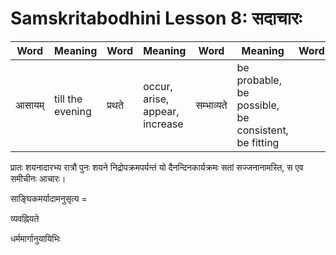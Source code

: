 # Samskritabodhini Lesson 8: सदाचारः


| Word | Meaning | Word | Meaning |  Word | Meaning | Word | Meaning |
| --- | --- | --- | --- | --- | --- | --- | --- | 
| आसायम् | till the evening | प्रथते | occur, arise, appear, increase | सम्भाव्यते | be probable, be possible, be consistent, be fitting |  |  | 


प्रातः शयनादारभ्य रात्रौ पुनः शयने  निद्रोपक्रमपर्यन्तं यो दैनन्दिनकार्यक्रमः सतां सज्जनानामस्ति, स एव समीचीनः आचारः।

साङ्घिकमर्यादामनुसृत्य =

व्यवह्नियते

धर्ममार्गानुयायिभिः 